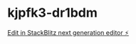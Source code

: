 # kjpfk3-dr1bdm

[Edit in StackBlitz next generation editor ⚡️](https://stackblitz.com/~/github.com/mohamedhassankhider/kjpfk3-dr1bdm)